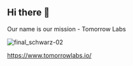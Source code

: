 ## Hi there 👋

Our name is our mission - Tomorrow Labs

![final_schwarz-02](https://github.com/tlabster/.github/assets/491877/00536a20-9cf5-4789-bc0b-ffbb01a6a6ec)

https://www.tomorrowlabs.io/
